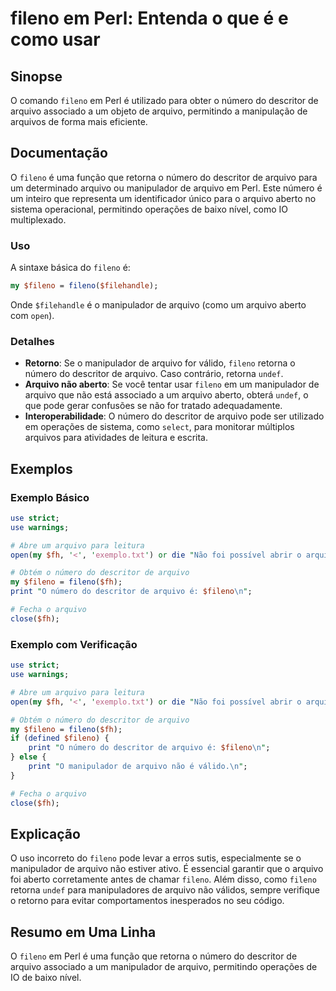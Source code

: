 <!--
Meta Description: # fileno em Perl: Entenda o que é e como usar ## Sinopse O comando `fileno` em Perl é utilizado para obter o número do descritor de arquivo associado ...
Meta Keywords: arquivo, fileno, número, para, descritor
-->

# fileno em Perl: Entenda o que é e como usar

## Sinopse
O comando `fileno` em Perl é utilizado para obter o número do descritor de arquivo associado a um objeto de arquivo, permitindo a manipulação de arquivos de forma mais eficiente.

## Documentação
O `fileno` é uma função que retorna o número do descritor de arquivo para um determinado arquivo ou manipulador de arquivo em Perl. Este número é um inteiro que representa um identificador único para o arquivo aberto no sistema operacional, permitindo operações de baixo nível, como IO multiplexado.

### Uso
A sintaxe básica do `fileno` é:
```perl
my $fileno = fileno($filehandle);
```
Onde `$filehandle` é o manipulador de arquivo (como um arquivo aberto com `open`).

### Detalhes
- **Retorno**: Se o manipulador de arquivo for válido, `fileno` retorna o número do descritor de arquivo. Caso contrário, retorna `undef`.
- **Arquivo não aberto**: Se você tentar usar `fileno` em um manipulador de arquivo que não está associado a um arquivo aberto, obterá `undef`, o que pode gerar confusões se não for tratado adequadamente.
- **Interoperabilidade**: O número do descritor de arquivo pode ser utilizado em operações de sistema, como `select`, para monitorar múltiplos arquivos para atividades de leitura e escrita.

## Exemplos
### Exemplo Básico
```perl
use strict;
use warnings;

# Abre um arquivo para leitura
open(my $fh, '<', 'exemplo.txt') or die "Não foi possível abrir o arquivo: $!";

# Obtém o número do descritor de arquivo
my $fileno = fileno($fh);
print "O número do descritor de arquivo é: $fileno\n";

# Fecha o arquivo
close($fh);
```

### Exemplo com Verificação
```perl
use strict;
use warnings;

# Abre um arquivo para leitura
open(my $fh, '<', 'exemplo.txt') or die "Não foi possível abrir o arquivo: $!";

# Obtém o número do descritor de arquivo
my $fileno = fileno($fh);
if (defined $fileno) {
    print "O número do descritor de arquivo é: $fileno\n";
} else {
    print "O manipulador de arquivo não é válido.\n";
}

# Fecha o arquivo
close($fh);
```

## Explicação
O uso incorreto do `fileno` pode levar a erros sutis, especialmente se o manipulador de arquivo não estiver ativo. É essencial garantir que o arquivo foi aberto corretamente antes de chamar `fileno`. Além disso, como `fileno` retorna `undef` para manipuladores de arquivo não válidos, sempre verifique o retorno para evitar comportamentos inesperados no seu código.

## Resumo em Uma Linha
O `fileno` em Perl é uma função que retorna o número do descritor de arquivo associado a um manipulador de arquivo, permitindo operações de IO de baixo nível.